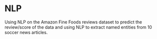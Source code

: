 # NLP
Using NLP on the Amazon Fine Foods reviews dataset to predict the review/score of the data and using NLP to extract named entities from 10 soccer news articles.
